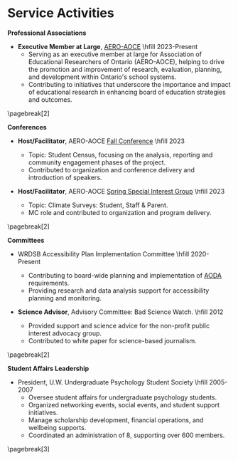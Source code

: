 Service Activities
==================

**Professional Associations**

* **Executive Member at Large**, [AERO-AOCE](https://www.aero-aoce.org/aero-aoce-executiveexeacutecutif-drsquoaero-aoce.html) \hfill 2023-Present
  - Serving as an executive member at large for Association of Educational Researchers of Ontario (AERO-AOCE), helping to drive the promotion and improvement of research, evaluation, planning, and development within Ontario's school systems.
  - Contributing to initiatives that underscore the importance and impact of educational research in enhancing board of education strategies and outcomes.

\pagebreak[2]

**Conferences**

* **Host/Facilitator**, AERO-AOCE [Fall Conference](https://www.aero-aoce.org/eventseacuteveacutenements.html) \hfill 2023
  - Topic: Student Census, focusing on the analysis, reporting and community engagement phases of the project.
  - Contributed to organization and conference delivery and introduction of speakers.

* **Host/Facilitator**, AERO-AOCE [Spring Special Interest Group](https://drive.google.com/file/d/1mNDOn_Xfc6B3_2UVLKF-4KWSdrHhBFQp/view) \hfill 2023
  - Topic: Climate Surveys: Student, Staff & Parent.
  - MC role and contributed to organization and program delivery.

\pagebreak[2]

**Committees**

* WRDSB Accessibility Plan Implementation Committee \hfill 2020-Present
  - Contributing to board-wide planning and implementation of [AODA](https://aoda.ca/laws/) requirements.
  - Providing research and data analysis support for accessibility planning and monitoring.

* **Science Advisor**, Advisory Committee: Bad Science Watch. \hfill 2012
  - Provided support and science advice for the non-profit public interest advocacy group.
  - Contributed to white paper for science-based journalism.

\pagebreak[2]

**Student Affairs Leadership**

* President, U.W. Undergraduate Psychology Student Society \hfill    2005-2007
  + Oversee student affairs for undergraduate psychology students.
  + Organized networking events, social events, and student support initiatives.
  + Manage scholarship development, financial operations, and wellbeing supports.
  + Coordinated an administration of 8, supporting over 600 members.

\pagebreak[3]
